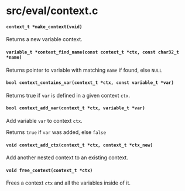 # src/eval/context.c

#### `context_t *make_context(void)`
Returns a new variable context.

#### `variable_t *context_find_name(const context_t *ctx, const char32_t *name)`
Returns pointer to variable with matching `name` if found, else `NULL`

#### `bool context_contains_var(context_t *ctx, const variable_t *var)`
Returns true if `var` is defined in a given context `ctx`.

#### `bool context_add_var(context_t *ctx, variable_t *var)`
Add variable `var` to context `ctx`.

Returns `true` if `var` was added, else `false`

#### `void context_add_ctx(context_t *ctx, context_t *ctx_new)`
Add another nested context to an existing context.

#### `void free_context(context_t *ctx)`
Frees a context `ctx` and all the variables inside of it.

